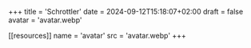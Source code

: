 +++
title = 'Schrottler'
date = 2024-09-12T15:18:07+02:00
draft = false
avatar = 'avatar.webp'

[[resources]]
	name = 'avatar'
	src = 'avatar.webp'
+++
